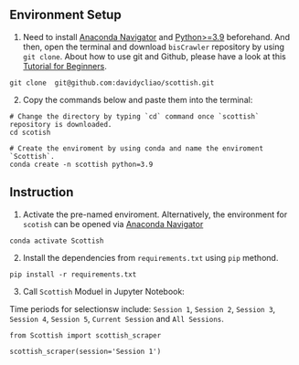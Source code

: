 
## Environment Setup

1. Need to install [Anaconda Navigator](https://www.anaconda.com/products/individual-b) and [Python>=3.9](https://www.python.org/downloads/release/python-3810/) beforehand. And then, open the terminal and download `bisCrawler` repository by using `git clone`. About how to use git and Github, please have a look at this [Tutorial for Beginners](https://www.youtube.com/watch?v=RvnM6EEwp1I). 

```
git clone  git@github.com:davidycliao/scottish.git
```

2. Copy the commands below and paste them into the terminal:

```
# Change the directory by typing `cd` command once `scottish` repository is downloaded.
cd scotish

# Create the enviroment by using conda and name the enviroment `Scottish`.
conda create -n scottish python=3.9
```

## Instruction

1. Activate the pre-named enviroment. Alternatively, the environment for `scotish` can be opened via [Anaconda Navigator](https://www.anaconda.com/products/individual-b)

```
conda activate Scottish 
```

2. Install the dependencies from `requirements.txt` using `pip` methond.

```
pip install -r requirements.txt   
```

3. Call `Scottish` Moduel in Jupyter Notebook: 

Time periods for selectionsw include: `Session 1`, `Session 2`, `Session 3`, `Session 4`, `Session 5`, `Current Session` and `All Sessions`.


```
from Scottish import scottish_scraper 
```

```
scottish_scraper(session='Session 1')
```


